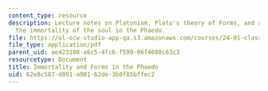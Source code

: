 ```yaml
---
content_type: resource
description: Lecture notes on Platonism, Plato's theory of Forms, and arguments for
  the immortality of the soul in the Phaedo.
file: https://ol-ocw-studio-app-qa.s3.amazonaws.com/courses/24-01-classics-of-western-philosophy-spring-2016/62e8c587d091a90162de3b0f85bffec2_MIT24_01S16_SES6.pdf
file_type: application/pdf
parent_uid: ae423108-a6c5-4fc6-f599-06f4680c63c3
resourcetype: Document
title: Immortality and Forms in the Phaedo
uid: 62e8c587-d091-a901-62de-3b0f85bffec2
---
```

